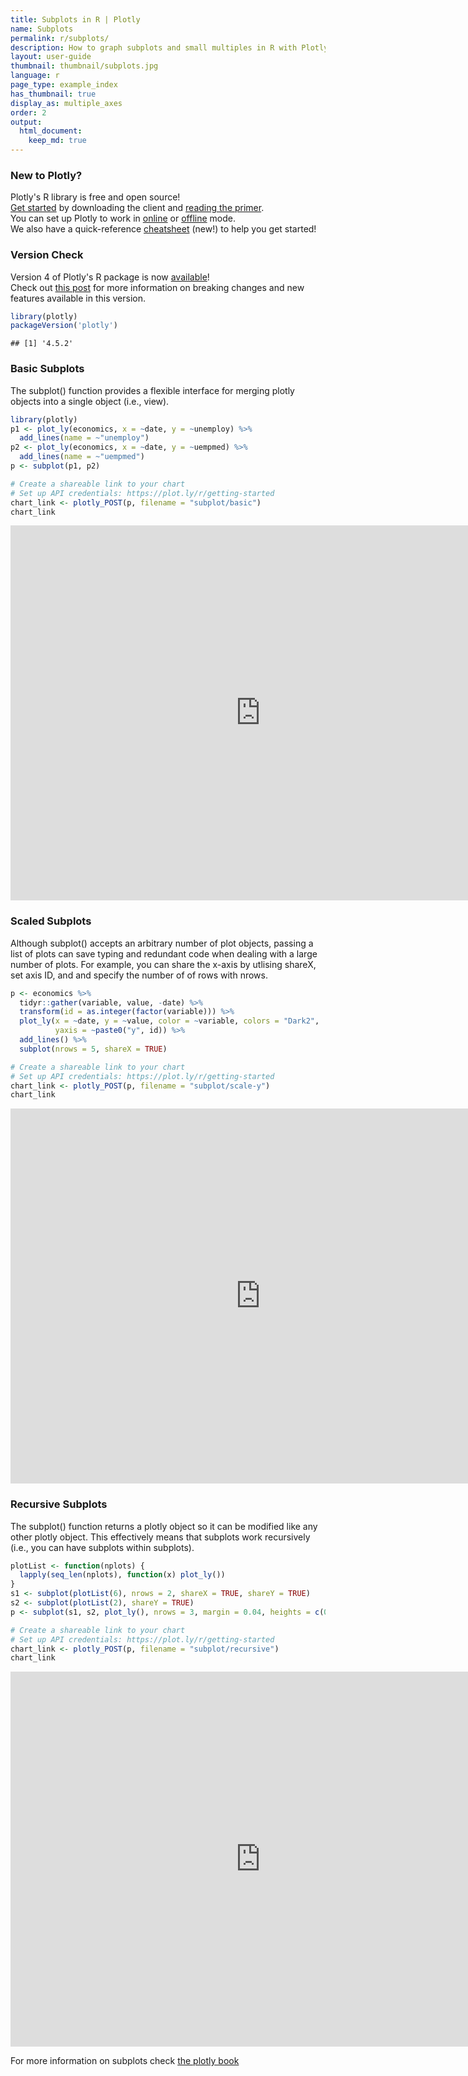 ```yaml
---
title: Subplots in R | Plotly
name: Subplots
permalink: r/subplots/
description: How to graph subplots and small multiples in R with Plotly.
layout: user-guide
thumbnail: thumbnail/subplots.jpg
language: r
page_type: example_index
has_thumbnail: true
display_as: multiple_axes
order: 2
output:
  html_document:
    keep_md: true
---
```



### New to Plotly?

Plotly's R library is free and open source!<br>
[Get started](https://plot.ly/r/getting-started/) by downloading the client and [reading the primer](https://plot.ly/r/getting-started/).<br>
You can set up Plotly to work in [online](https://plot.ly/r/getting-started/#hosting-graphs-in-your-online-plotly-account) or [offline](https://plot.ly/r/offline/) mode.<br>
We also have a quick-reference [cheatsheet](https://images.plot.ly/plotly-documentation/images/r_cheat_sheet.pdf) (new!) to help you get started!

### Version Check

Version 4 of Plotly's R package is now [available](https://plot.ly/r/getting-started/#installation)!<br>
Check out [this post](http://moderndata.plot.ly/upgrading-to-plotly-4-0-and-above/) for more information on breaking changes and new features available in this version.

```r
library(plotly)
packageVersion('plotly')
```

```
## [1] '4.5.2'
```
### Basic Subplots

The subplot() function provides a flexible interface for merging plotly objects into a single object (i.e., view).


```r
library(plotly)
p1 <- plot_ly(economics, x = ~date, y = ~unemploy) %>%
  add_lines(name = ~"unemploy")
p2 <- plot_ly(economics, x = ~date, y = ~uempmed) %>%
  add_lines(name = ~"uempmed")
p <- subplot(p1, p2)

# Create a shareable link to your chart
# Set up API credentials: https://plot.ly/r/getting-started
chart_link <- plotly_POST(p, filename = "subplot/basic")
chart_link
```

<iframe src="https://plot.ly/~RPlotBot/2771.embed" width="800" height="600" id="igraph" scrolling="no" seamless="seamless" frameBorder="0"> </iframe>

### Scaled Subplots

Although subplot() accepts an arbitrary number of plot objects, passing a list of plots can save typing and redundant code when dealing with a large number of plots. For example, you can share the x-axis by utlising shareX, set axis ID, and and specify the number of of rows with nrows.


```r
p <- economics %>%
  tidyr::gather(variable, value, -date) %>%
  transform(id = as.integer(factor(variable))) %>%
  plot_ly(x = ~date, y = ~value, color = ~variable, colors = "Dark2",
          yaxis = ~paste0("y", id)) %>%
  add_lines() %>%
  subplot(nrows = 5, shareX = TRUE)

# Create a shareable link to your chart
# Set up API credentials: https://plot.ly/r/getting-started
chart_link <- plotly_POST(p, filename = "subplot/scale-y")
chart_link
```

<iframe src="https://plot.ly/~RPlotBot/3970.embed" width="800" height="600" id="igraph" scrolling="no" seamless="seamless" frameBorder="0"> </iframe>

### Recursive Subplots

The subplot() function returns a plotly object so it can be modified like any other plotly object. This effectively means that subplots work recursively (i.e., you can have subplots within subplots).


```r
plotList <- function(nplots) {
  lapply(seq_len(nplots), function(x) plot_ly())
}
s1 <- subplot(plotList(6), nrows = 2, shareX = TRUE, shareY = TRUE)
s2 <- subplot(plotList(2), shareY = TRUE)
p <- subplot(s1, s2, plot_ly(), nrows = 3, margin = 0.04, heights = c(0.6, 0.3, 0.1))

# Create a shareable link to your chart
# Set up API credentials: https://plot.ly/r/getting-started
chart_link <- plotly_POST(p, filename = "subplot/recursive")
chart_link
```

<iframe src="https://plot.ly/~RPlotBot/3972.embed" width="800" height="600" id="igraph" scrolling="no" seamless="seamless" frameBorder="0"> </iframe>

For more information on subplots check [the plotly book](https://cpsievert.github.io/plotly_book/merging-plotly-objects.html)
